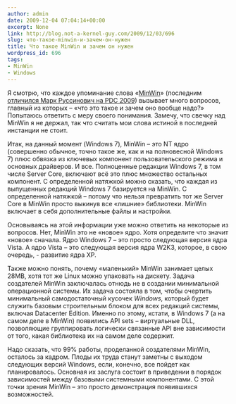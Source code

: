 ```yaml
---
author: admin
date: 2009-12-04 07:04:14+00:00
excerpt: None
link: http://blog.not-a-kernel-guy.com/2009/12/03/696
slug: что-такое-minwin-и-зачем-он-нужен
title: Что такое MinWin и зачем он нужен
wordpress_id: 696
tags:
- MinWin
- Windows
---
```


Я смотрю, что каждое упоминание слова «[MinWin](http://en.wikipedia.org/wiki/MinWin)» (последним [отличился Марк Руссинович на PDC 2009](http://www.betanews.com/article/Mark-Russinovich-on-MinWin-the-new-core-of-Windows/1259792850)) вызывает много вопросов, главный из которых – «что это такое и зачем оно вообще надо?» Попытаюсь ответить с меру своего понимания. Замечу, что свечку над MinWin я не держал, так что считать мои слова истиной в последней инстанции не стоит.

Итак, на данный момент (Windows 7), MinWin – это NT ядро (совершенно обычное, точно такое же, как и на полновесной Windows 7) плюс обвязка из ключевых компонент пользовательского режима и основных драйверов. И все. Полноценные редакции Windows 7, в том числе Server Core, включают всё это плюс множество остальных компонент. С определенной натяжкой можно сказать, что каждая из выпущенных редакций Windows 7 базируется на MinWin. С определенной натяжкой – потому что нельзя превратить тот же Server Core в MinWin просто выкинув все «лишние» библиотеки. MinWin включает в себя дополнительные файлы и настройки.

Основываясь на этой информации уже можно ответить на некоторые из вопросов. Нет, MinWin это не «новое» ядро. Хотя определите что значит «новое» сначала. Ядро Windows 7 – это просто следующая версия ядра Vista. А ядро Vista – это следующая версия ядра W2K3, которое, в свою очередь, - развитие ядра XP.

Также можно понять, почему «маленький» MinWin занимает целых 28MB, хотя тот же Linux можно упаковать на дискету. Задача создателей MinWin заключалась отнюдь не в создании минимальной операционной системы. Их задача состояла в том, чтобы очертить минимальный самодостаточный кусочек _Windows_, который будет служить базовым строительным блоком для всех редакций системы, включая Datacenter Edition. Именно по этому, кстати, в Windows 7 (а на самом деле в MinWin) появились API sets – виртуальные DLL, позволяющие группировать логически связанные API вне зависимости от того, какая библиотека их на самом деле содержит.

Надо сказать, что 99% работы, проделанной создателями MinWin, осталось за кадром. Плоды их труда станут заметны с выходом следующих версий Windows, если, конечно, все пойдет как планировалось. Основная их заслуга состоит в приведении в порядок зависимостей между базовыми системными компонентами. С этой точки зрения MinWin – это просто демонстрация появившихся возможностей.
